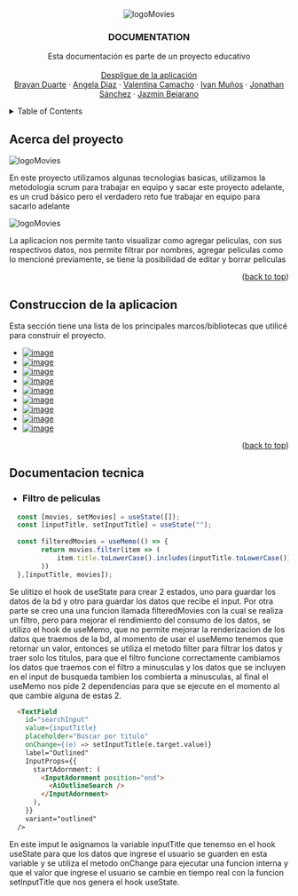 <a name="readme-top"></a>


<!-- PROJECT LOGO -->
<br />
<div align="center">
  
  ![logoMovies](https://user-images.githubusercontent.com/50422794/215829613-62a22bd5-13d9-4949-8c5f-001a1c1bb7dd.png)

  
  <h3 align="center">DOCUMENTATION</h3>

  <p align="center">
    Esta documentación es parte de un proyecto educativo
    <br />
    <br />
    <a href="#">Despligue de la aplicación</a>
    <br />
    <a href="https://github.com/bryan0175](https://brayanduarte.vercel.app/">Brayan Duarte</a>
    ·
    <a href="https://github.com/bryan0175](https://github.com/AngelaDiaz20">Angela Diaz</a>
    ·
    <a href="#">Valentina Camacho</a>
    ·
    <a href="#">Ivan Muños</a>
    ·
    <a href="#">Jonathan Sánchez</a>
    ·
    <a href="#">Jazmin Bejarano</a>
  </p>
</div>

<!-- TABLE OF CONTENTS -->
<details>
  <summary>Table of Contents</summary>
  <ol>
    <li><a href="#Acerca-del-proyecto">Acerca del proyecto</a></li>
    <li><a href="#Construccion-de-la-aplicacion">Construcción de la aplicación</a></li>
    <li><a href="#Documentacion-tecnica">Documentación técnica</a></li>
  </ol>
</details>

<!-- ABOUT THE PROJECT -->
## Acerca del proyecto

![logoMovies](https://user-images.githubusercontent.com/50422794/215829613-62a22bd5-13d9-4949-8c5f-001a1c1bb7dd.png)

En este proyecto utilizamos algunas tecnologias basicas, utilizamos la metodologia scrum para trabajar en equipo y sacar este proyecto adelante, es un crud básico pero el verdadero reto fue trabajar en equipo para sacarlo adelante

![logoMovies](https://user-images.githubusercontent.com/50422794/215830147-fa7e237d-e162-474b-b3c4-dc8ec43984f7.png)

La aplicacion nos permite tanto visualizar como agregar peliculas, con sus respectivos datos, nos permite filtrar por nombres, agregar peliculas como lo mencioné previamente, se tiene la posibilidad de editar y borrar peliculas

<p align="right">(<a href="#readme-top">back to top</a>)</p>

## Construccion de la aplicacion

Esta sección tiene una lista de los principales marcos/bibliotecas que utilicé para construir el proyecto.

* <a href="https://reactjs.org">![image](https://user-images.githubusercontent.com/50422794/211116164-7b79fadd-869a-43e3-8053-a224f080f9c2.png)</a>
* <a href="https://react-icons.github.io/react-icons/">![image](https://user-images.githubusercontent.com/50422794/211116212-ef61c9ba-9787-42f1-917d-b49a15a2d75c.png)</a>
* <a href="https://reactrouter.com/en/main">![image](https://user-images.githubusercontent.com/50422794/211116261-6cda0e56-0192-4c44-a9ec-7f7f921e1f79.png)</a>
* <a href="https://expressjs.com/es/">![image](https://user-images.githubusercontent.com/50422794/215832140-54a86230-4ede-459c-82e3-5c05ee219f10.png)</a>
* <a href="https://www.mongodb.com/">![image](https://user-images.githubusercontent.com/50422794/215832681-e822e2d6-ae97-4c63-9d0b-be6c36a2eda1.png)</a>
* <a href="https://nodejs.org/es/">![image](https://user-images.githubusercontent.com/50422794/215834151-4c767188-7bfa-406e-9967-9c07dc4f737f.png)</a>
* <a href="https://mui.com/">![image](https://user-images.githubusercontent.com/50422794/215833458-26ad6ecd-120d-4153-bd96-291f950f034c.png)</a>
* <a href="https://sweetalert2.github.io/#native_link#">![image](https://user-images.githubusercontent.com/50422794/215833564-1e1010ba-b3ce-4097-adac-6c5588a9e74a.png)</a>
* <a href="https://www.npmjs.com/package/axios">![image](https://user-images.githubusercontent.com/50422794/215833618-06eef285-0ac3-46be-ac0c-44bc311dc823.png)
</a>

<p align="right">(<a href="#readme-top">back to top</a>)</p>


## Documentacion tecnica
* <h3>Filtro de peliculas</h3>

```javascript
  const [movies, setMovies] = useState([]);
  const [inputTitle, setInputTitle] = useState("");
  
  const filteredMovies = useMemo(() => {
        return movies.filter(item => (
            item.title.toLowerCase().includes(inputTitle.toLowerCase())
        ))
  },[inputTitle, movies]);
```

Se ulitizo el hook de useState para crear 2 estados, uno para guardar los datos de la bd y otro para guardar los datos que recibe el input.
Por otra parte se creo una una funcion llamada filteredMovies con la cual se realiza un filtro, pero para mejorar el rendimiento del consumo de los datos, se utilizo el hook de useMemo, que no permite mejorar la renderizacion de los datos que traemos de la bd, al momento de usar el useMemo tenemos que retornar un valor, entonces se utiliza el metodo filter para filtrar los datos y traer solo los titulos, para que el filtro funcione correctamente cambiamos los datos que traemos con el filtro a minusculas y los datos que se incluyen en el input de busqueda tambien los combierta a minusculas, al final el useMemo nos pide 2 dependencias para que se ejecute en el momento al que cambie alguna de estas 2.

```html
  <TextField
    id="searchInput"
    value={inputTitle}
    placeholder="Buscar por titulo"
    onChange={(e) => setInputTitle(e.target.value)}
    label="Outlined"
    InputProps={{
      startAdornment: (
        <InputAdornment position="end">
          <AiOutlineSearch />
        </InputAdornment>
      ),
    }}
    variant="outlined"
  />
```
En este imput le asignamos la variable inputTitle que tenemso en el hook useState para que los datos que ingrese el usuario se guarden en esta variable y se utiliza el metodo onChange para ejecutar una funcion interna y que el valor que ingrese el usuario se cambie en tiempo real con la funcion setInputTitle que nos genera el hook useState.
